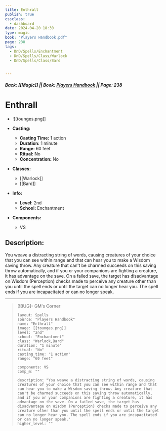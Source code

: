 ```yaml
---
title: Enthrall
publish: true
cssclass:
  - dashboard
date: 2024-04-20 18:30
type: magic
book: "Players Handbook.pdf"
page: 238
tags:
  - DnD/Spells/Enchantment
  - DnD/Spells/Class/Warlock
  - DnD/Spells/Class/Bard


---
```


##### Back: [[Magic]] || Book: [Players Handbook](https://drive.google.com/drive/folders/1O5bhpYizcIT5xxAoLOuzCRht_PVS7VSG?usp=sharing) || Page: 238

# Enthrall
- ![[tounges.png]]
- **Casting:**
    - **Casting Time:** 1 action
    - **Duration:** 1 minute
    - **Range:** 60 feet
    - **Ritual:** No
    - **Concentration:** No
- **Classes:**
    - [[Warlock]]
    - [[Bard]]

- **Info:**
    - **Level:** 2nd
    - **School:** Enchantment
- **Components:**
    - VS


## Description:
You weave a distracting string of words, causing creatures of your choice that you can see within range and that can hear you to make a Wisdom saving throw. Any creature that can't be charmed succeeds on this saving throw automatically, and if you or your companions are fighting a creature, it has advantage on the save. On a failed save, the target has disadvantage on Wisdom (Perception) checks made to perceive any creature other than you until the spell ends or until the target can no longer hear you. The spell ends if you are incapacitated or can no longer speak.



---

> [!BUG]- GM's Corner
>
> ```statblock
> layout: Spells
> source: "Players Handbook"
> name: "Enthrall"
> image: [[tounges.png]]
> level: "2nd"
> school: "Enchantment"
> class: "Warlock,Bard"
> duration: "1 minute"
> ritual: "No"
> casting_time: "1 action"
> range: "60 feet"
>
> components: VS
> comp_m: ""
>
> description: "You weave a distracting string of words, causing creatures of your choice that you can see within range and that can hear you to make a Wisdom saving throw. Any creature that can't be charmed succeeds on this saving throw automatically, and if you or your companions are fighting a creature, it has advantage on the save. On a failed save, the target has disadvantage on Wisdom (Perception) checks made to perceive any creature other than you until the spell ends or until the target can no longer hear you. The spell ends if you are incapacitated or can no longer speak."
> higher_level: ""
> ```
